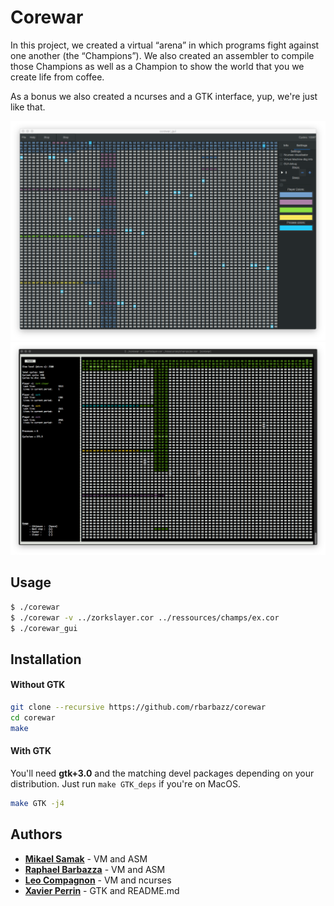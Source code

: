 # Corewar

In this project, we created a virtual “arena” in which programs fight
against one another (the “Champions”). We also created an assembler to compile
those Champions as well as a Champion to show the world that you we create life from
coffee.

As a bonus we also created a ncurses and a GTK interface, yup, we're just like that.

![gtk](ressources/pictures/gtk.png)
![ncurses](ressources/pictures/ncurses.png)

## Usage
``` bash
$ ./corewar
$ ./corewar -v ../zorkslayer.cor ../ressources/champs/ex.cor
$ ./corewar_gui
```

## Installation
#### Without GTK
``` bash
git clone --recursive https://github.com/rbarbazz/corewar
cd corewar
make
```
#### With GTK
You'll need __gtk+3.0__ and the matching devel packages depending on your distribution.
Just run `make GTK_deps` if you're on MacOS.
``` bash
make GTK -j4
```
## Authors
- __[Mikael Samak](https://github.com/mickaelsamak)__ - VM and ASM
- __[Raphael Barbazza](https://github.com/rbarbazz/)__ - VM and ASM
- __[Leo Compagnon](https://github.com/compalele)__ - VM and ncurses
- __[Xavier Perrin](https://github.com/selfsigned)__ - GTK and README.md
